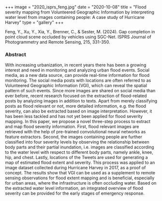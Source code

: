 +++
image = "2020_isprs_feng.jpg"
date = "2020-10-08"
title = "Flood severity mapping from Volunteered Geographic Information by interpreting water level from images containing people: A case study of Hurricane Harvey"
type = "gallery"
+++

Feng, Y., Xu, Y., Xia, Y., Brenner, C., & Sester, M. (2024). Gap completion in point cloud scene occluded by vehicles using SGC-Net. ISPRS Journal of Photogrammetry and Remote Sensing, 215, 331-350.

### Abstract

With increasing urbanization, in recent years there has been a growing interest and need in monitoring and analyzing urban flood events. Social media, as a new data source, can provide real-time information for flood monitoring. The social media posts with locations are often referred to as Volunteered Geographic Information (VGI), which can reveal the spatial pattern of such events. Since more images are shared on social media than ever before, recent research focused on the extraction of flood-related posts by analyzing images in addition to texts. Apart from merely classifying posts as flood relevant or not, more detailed information, e.g. the flood severity, can also be extracted based on image interpretation. However, it has been less tackled and has not yet been applied for flood severity mapping.
In this paper, we propose a novel three-step process to extract and map flood severity information. First, flood relevant images are retrieved with the help of pre-trained convolutional neural networks as feature extractors. Second, the images containing people are further classified into four severity levels by observing the relationship between body parts and their partial inundation, i.e. images are classified according to the water level with respect to different body parts, namely ankle, knee, hip, and chest. Lastly, locations of the Tweets are used for generating a map of estimated flood extent and severity. This process was applied to an image dataset collected during Hurricane Harvey in 2017, as a proof of concept. The results show that VGI can be used as a supplement to remote sensing observations for flood extent mapping and is beneficial, especially for urban areas, where the infrastructure is often occluding water. Based on the extracted water level information, an integrated overview of flood severity can be provided for the early stages of emergency response.
